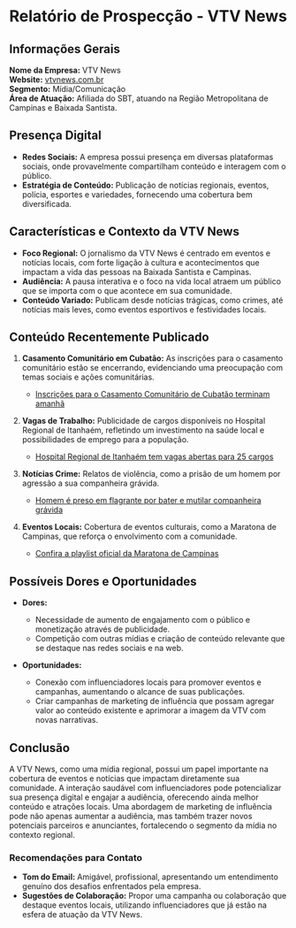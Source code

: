 # Relatório de Prospecção - VTV News

## Informações Gerais
**Nome da Empresa:** VTV News  
**Website:** [vtvnews.com.br](https://vtvnews.com.br)  
**Segmento:** Mídia/Comunicação  
**Área de Atuação:** Afiliada do SBT, atuando na Região Metropolitana de Campinas e Baixada Santista. 

## Presença Digital
- **Redes Sociais:** A empresa possui presença em diversas plataformas sociais, onde provavelmente compartilham conteúdo e interagem com o público.
- **Estratégia de Conteúdo:** Publicação de notícias regionais, eventos, polícia, esportes e variedades, fornecendo uma cobertura bem diversificada.

## Características e Contexto da VTV News
- **Foco Regional:** O jornalismo da VTV News é centrado em eventos e notícias locais, com forte ligação à cultura e acontecimentos que impactam a vida das pessoas na Baixada Santista e Campinas.
- **Audiência:** A pausa interativa e o foco na vida local atraem um público que se importa com o que acontece em sua comunidade.
- **Conteúdo Variado:** Publicam desde notícias trágicas, como crimes, até notícias mais leves, como eventos esportivos e festividades locais.

## Conteúdo Recentemente Publicado
1. **Casamento Comunitário em Cubatão:** As inscrições para o casamento comunitário estão se encerrando, evidenciando uma preocupação com temas sociais e ações comunitárias. 
   - [Inscrições para o Casamento Comunitário de Cubatão terminam amanhã](https://vtvnews.com.br/baixada-santista/inscricoes-para-o-casamento-comunitario-de-cubatao-terminam-amanha/)
   
2. **Vagas de Trabalho:** Publicidade de cargos disponíveis no Hospital Regional de Itanhaém, refletindo um investimento na saúde local e possibilidades de emprego para a população.
   - [Hospital Regional de Itanhaém tem vagas abertas para 25 cargos](https://vtvnews.com.br/noticias/economia/hospital-regional-de-itanhaem-tem-vagas-abertas-para-25-cargos/)
   
3. **Notícias Crime:** Relatos de violência, como a prisão de um homem por agressão a sua companheira grávida.
   - [Homem é preso em flagrante por bater e mutilar companheira grávida](https://vtvnews.com.br/braganca-e-circuito-das-aguas/homem-e-preso-em-flagrante-por-bater-e-mutilar-companheira-gravida-em-piracaia/)

4. **Eventos Locais:** Cobertura de eventos culturais, como a Maratona de Campinas, que reforça o envolvimento com a comunidade.
   - [Confira a playlist oficial da Maratona de Campinas](https://vtvnews.com.br/vtv-eventos/maratona-campinas/confira-a-playlist-oficial-da-maratona-de-campinas-para-treinar/)

## Possíveis Dores e Oportunidades
- **Dores:**
  - Necessidade de aumento de engajamento com o público e monetização através de publicidade.
  - Competição com outras mídias e criação de conteúdo relevante que se destaque nas redes sociais e na web.
  
- **Oportunidades:**
  - Conexão com influenciadores locais para promover eventos e campanhas, aumentando o alcance de suas publicações.
  - Criar campanhas de marketing de influência que possam agregar valor ao conteúdo existente e aprimorar a imagem da VTV com novas narrativas.

## Conclusão
A VTV News, como uma mídia regional, possui um papel importante na cobertura de eventos e notícias que impactam diretamente sua comunidade. A interação saudável com influenciadores pode potencializar sua presença digital e engajar a audiência, oferecendo ainda melhor conteúdo e atrações locais. Uma abordagem de marketing de influência pode não apenas aumentar a audiência, mas também trazer novos potenciais parceiros e anunciantes, fortalecendo o segmento da mídia no contexto regional. 

### Recomendações para Contato
- **Tom do Email:** Amigável, profissional, apresentando um entendimento genuíno dos desafios enfrentados pela empresa.
- **Sugestões de Colaboração:** Propor uma campanha ou colaboração que destaque eventos locais, utilizando influenciadores que já estão na esfera de atuação da VTV News.